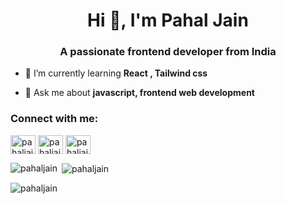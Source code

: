 <h1 align="center">Hi 👋, I'm Pahal Jain</h1>
<h3 align="center">A passionate frontend developer from India</h3>

- 🌱 I’m currently learning **React , Tailwind css**

- 💬 Ask me about **javascript, frontend web development**

<h3 align="left">Connect with me:</h3>
<p align="left">
<a href="https://linkedin.com/in/pahaljain22" target="blank"><img align="center" src="https://raw.githubusercontent.com/rahuldkjain/github-profile-readme-generator/master/src/images/icons/Social/linked-in-alt.svg" alt="pahaljain22" height="30" width="40" /></a>
<a href="https://www.leetcode.com/pahaljain22" target="blank"><img align="center" src="https://raw.githubusercontent.com/rahuldkjain/github-profile-readme-generator/master/src/images/icons/Social/leet-code.svg" alt="pahaljain22" height="30" width="40" /></a>
<a href="https://auth.geeksforgeeks.org/user/pahaljain225" target="blank"><img align="center" src="https://raw.githubusercontent.com/rahuldkjain/github-profile-readme-generator/master/src/images/icons/Social/geeks-for-geeks.svg" alt="pahaljain225" height="30" width="40" /></a>
</p>


<p><img align="left" src="https://github-readme-stats.vercel.app/api/top-langs?username=pahaljain&show_icons=true&locale=en&layout=compact" alt="pahaljain" /></p>

<p>&nbsp;<img align="center" src="https://github-readme-stats.vercel.app/api?username=pahaljain&show_icons=true&locale=en" alt="pahaljain" /></p>

<p><img align="center" src="https://github-readme-streak-stats.herokuapp.com/?user=pahaljain&" alt="pahaljain" /></p>
